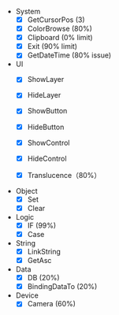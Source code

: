 - System
  - [x] GetCursorPos (3)
  - [x] ColorBrowse (80%)
  - [x] Clipboard (0% limit)
  - [x] Exit (90% limit)
  - [x] GetDateTime (80% issue)
- UI
  - [x] ShowLayer
  - [x] HideLayer
  - [x] ShowButton
  - [x] HideButton
  - [x] ShowControl
  - [x] HideControl

  - [x] Translucence（80%）

- Object
  - [x] Set
  - [x] Clear
- Logic
  - [x] IF (99%)
  - [x] Case
- String
  - [x] LinkString
  - [x] GetAsc
- Data
  - [x] DB (20%)
  - [x] BindingDataTo (20%)
- Device
  - [x] Camera (60%)
